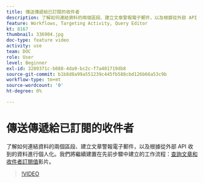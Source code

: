 ```yaml
---
title: 傳送傳遞給已訂閱的收件者
description: 了解如何連結資料的兩個區段、建立文章警報電子郵件，以及根據從外部 API 收到的資料進行個人化。
feature: Workflows, Targeting Activity, Query Editor
kt: 8167
thumbnail: 336904.jpg
doc-type: feature video
activity: use
team: DOC
role: User
level: Beginner
exl-id: 3280371c-b088-4da9-bc2c-f7a401719db8
source-git-commit: b1b8d8a99a551239c445fb588cbd126b66a53c9b
workflow-type: tm+mt
source-wordcount: '0'
ht-degree: 0%

---
```


# 傳送傳遞給已訂閱的收件者

了解如何連結資料的兩個區段、建立文章警報電子郵件，以及根據從外部 API 收到的資料進行個人化。我們將繼續建置在先前步驟中建立的工作流程：[查詢文章和收件者訂閱值](/help/tutorial-use-soap-apis/query-articles-and-recipient-subscription-values.md)影片。

>[!VIDEO](https://video.tv.adobe.com/v/336904?quality=12&learn=on)
